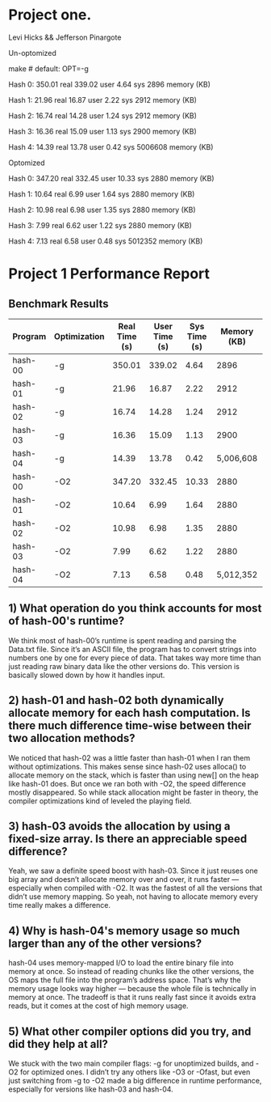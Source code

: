 # Project one.

Levi Hicks && Jefferson Pinargote



Un-optomized

make            # default: OPT=-g


Hash 0:
350.01 real	339.02 user	4.64 sys	2896 memory (KB)

Hash 1:
21.96 real	16.87 user	2.22 sys	2912 memory (KB)


Hash 2:
16.74 real	14.28 user	1.24 sys	2912 memory (KB)

Hash 3:
16.36 real	15.09 user	1.13 sys	2900 memory (KB)

Hash 4:
14.39 real	13.78 user	0.42 sys	5006608 memory (KB)




Optomized


Hash 0:
347.20 real	332.45 user	10.33 sys	2880 memory (KB)

Hash 1:
10.64 real	6.99 user	1.64 sys	2880 memory (KB)

Hash 2:
10.98 real	6.98 user	1.35 sys	2880 memory (KB)

Hash 3:
7.99 real	6.62 user	1.22 sys	2880 memory (KB)

Hash 4:
7.13 real	6.58 user	0.48 sys	5012352 memory (KB)


# Project 1 Performance Report

## Benchmark Results

| Program  | Optimization | Real Time (s) | User Time (s) | Sys Time (s) | Memory (KB) | Throughput (hashes/sec) | Improvement vs hash-00 |
|----------|--------------|---------------|---------------|--------------|-------------|---------------------------|-------------------------|
| hash-00  | -g           | 350.01        | 339.02        | 4.64         | 2896        | 2,857.06                  | 1.00                    |
| hash-01  | -g           | 21.96         | 16.87         | 2.22         | 2912        | 45,537.34                 | 15.94                   |
| hash-02  | -g           | 16.74         | 14.28         | 1.24         | 2912        | 59,737.16                 | 20.91                   |
| hash-03  | -g           | 16.36         | 15.09         | 1.13         | 2900        | 61,124.69                 | 21.39                   |
| hash-04  | -g           | 14.39         | 13.78         | 0.42         | 5,006,608   | 69,492.70                 | 24.32                   |
| hash-00  | -O2          | 347.20        | 332.45        | 10.33        | 2880        | 2,880.58                  | 1.00                    |
| hash-01  | -O2          | 10.64         | 6.99          | 1.64         | 2880        | 93,985.64                 | 32.63                   |
| hash-02  | -O2          | 10.98         | 6.98          | 1.35         | 2880        | 91,064.66                 | 31.61                   |
| hash-03  | -O2          | 7.99          | 6.62          | 1.22         | 2880        | 125,140.17                | 43.44                   |
| hash-04  | -O2          | 7.13          | 6.58          | 0.48         | 5,012,352   | 140,234.51                | 48.70                   |


## 1) What operation do you think accounts for most of hash-00's runtime?

We think most of hash-00’s runtime is spent reading and parsing the Data.txt file. Since it’s an ASCII file, the program has to convert strings into numbers one by one for every piece of data. That takes way more time than just reading raw binary data like the other versions do. This version is basically slowed down by how it handles input.



## 2) hash-01 and hash-02 both dynamically allocate memory for each hash computation.  Is there much difference time-wise between their two allocation methods?

We noticed that hash-02 was a little faster than hash-01 when I ran them without optimizations. This makes sense since hash-02 uses alloca() to allocate memory on the stack, which is faster than using new[] on the heap like hash-01 does. But once we ran both with -O2, the speed difference mostly disappeared. So while stack allocation might be faster in theory, the compiler optimizations kind of leveled the playing field.



## 3) hash-03 avoids the allocation by using a fixed-size array.  Is there an appreciable speed difference?

Yeah, we saw a definite speed boost with hash-03. Since it just reuses one big array and doesn’t allocate memory over and over, it runs faster — especially when compiled with -O2. It was the fastest of all the versions that didn’t use memory mapping. So yeah, not having to allocate memory every time really makes a difference.


## 4) Why is hash-04's memory usage so much larger than any of the other versions?

hash-04 uses memory-mapped I/O to load the entire binary file into memory at once. So instead of reading chunks like the other versions, the OS maps the full file into the program’s address space. That’s why the memory usage looks way higher — because the whole file is technically in memory at once. The tradeoff is that it runs really fast since it avoids extra reads, but it comes at the cost of high memory usage.

## 5) What other compiler options did you try, and did they help at all?

We stuck with the two main compiler flags: -g for unoptimized builds, and -O2 for optimized ones. I didn’t try any others like -O3 or -Ofast, but even just switching from -g to -O2 made a big difference in runtime performance, especially for versions like hash-03 and hash-04.
























